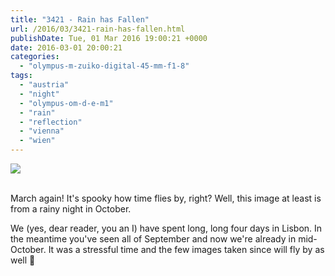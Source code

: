 ```yaml
---
title: "3421 - Rain has Fallen"
url: /2016/03/3421-rain-has-fallen.html
publishDate: Tue, 01 Mar 2016 19:00:21 +0000
date: 2016-03-01 20:00:21
categories: 
  - "olympus-m-zuiko-digital-45-mm-f1-8"
tags: 
  - "austria"
  - "night"
  - "olympus-om-d-e-m1"
  - "rain"
  - "reflection"
  - "vienna"
  - "wien"
---
```

<div class="container">
<div class="center"><a target="_blank" href="https://d25zfm9zpd7gm5.cloudfront.net/1200x1200/2015/20151011_001933_lr.jpg"><img class="webfeedsFeaturedVisual" src="https://d25zfm9zpd7gm5.cloudfront.net/0600x0600/2015/20151011_001933_lr.jpg" /></a></div>
</div>
<br />

March again! It's spooky how time flies by, right? Well, this image at least is from a rainy night in October.

We (yes, dear reader, you an I) have spent long, long four days in Lisbon. In the meantime you've seen all of September and now we're already in mid-October. It was a stressful time and the few images taken since will fly by as well 🙂
